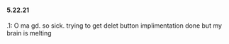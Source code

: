 #### 5.22.21

.1: O ma gd. so sick. trying to get delet button implimentation done but my brain is melting